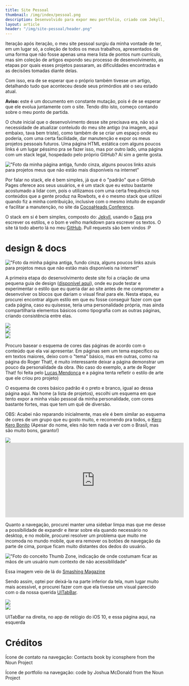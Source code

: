 ```yaml
---
title: Site Pessoal
thumbnail: /img/index/pessoal.png
description: Desenvolvido para expor meu portfolio, criado com Jekyll, hospedado pelo GitHub Pages. Neste artigo exponho algumas das decisões tomadas durante o desenvolvimento deste site
layout: article
header: "/img/site-pessoal/header.png"
---
```

Iteração após iteração, o meu site pessoal surgiu da minha vontade de ter, em um lugar só, a coleção de todos os meus trabalhos, 
apresentados de uma forma que não fosse apenas uma mera lista de pontos num currículo, mas sim coleção de artigos expondo seu processo
de desenvolvimento, as etapas por quais esses projetos passaram, as dificuldades encontradas e as decisões tomadas diante delas.

Com isso, era de se esperar que o próprio também tivesse um artigo, detalhando tudo que aconteceu desde seus primórdios até o seu estado atual.

**Aviso:** este é um documento em constante mutação, pois é de se esperar que ele evolua juntamente com o site. Tendo dito isto, começo contando
sobre o meu ponto de partida.

O chute inicial que o desenvolvimento desse site precisava era, não só a necessidade de atualizar conteíudo do meu site antigo (na imagem, aqui embaixo, tava bem triste),
como também de se criar um espaço onde eu poderia, com uma certa facilidade, dar manutenção e expor os meus projetos pessoais futuros. Uma página HTML estática com alguns
poucos links é um lugar péssimo pra se fazer isso, mas por outro lado, uma página com um stack legal, hospedado pelo próprio GitHub? Aí sim a gente gosta.

!["Foto da minha página antiga, fundo cinza, alguns poucos links azuis para projetos meus que não estão mais disponíveis na internet"](/img/site-pessoal/old-website.png)

Por falar no stack, ele é bem simples, já que é o "padrão" que o GitHub Pages oferece aos seus usuários, e é um stack que eu estou bastante acostumado a 
lidar com, pois o utilizamos com uma certa frequência nos conteúdos que a gente produz na Rowbots, e é o mesmo stack que utilizei quando fiz a minha
contribuição, inclusive com o mesmo intuito de expandir e facilitar a manutenção, no site da [CocoaHeads Conference](http://cocoaheadsconference.com.br).

O stack em si é bem simples, composto do: [Jekyll](http://jekyllrb.com), usando o [Sass](http://sass-lang.com) pra escrever os estilos, e o bom e velho markdown para escrever os textos.
O site tá todo aberto lá no meu [GitHub](https://github.com/loloop/loloop.github.io). Pull requests são bem vindos :P

# design & docs

!["Foto da minha página antiga, fundo cinza, alguns poucos links azuis para projetos meus que não estão mais disponíveis na internet"](/img/site-pessoal/design-stage.png)

A primeira etapa do desenvolvimento deste site foi a criação de uma pequena guia de design ([disponível aqui](/design)), onde eu pude testar e experimentar o estilo que eu queria dar ao site antes de me comprometer a desenvolver os blocos que dariam o visual final para ele. Nesta etapa, eu procurei encontrar algum estilo em que eu fosse conseguir fazer com que cada página, caso eu quisesse, teria uma personalidade própria, mas ainda compartilharia elementos básicos como tipografia com as outras páginas, criando consistência entre elas.

<div class="row">
    <div class="col-md-4">
        <img src="/img/site-pessoal/miniindex.png" class="d-flex">
    </div>
    <div class="col-md-4">
        <img src="/img/site-pessoal/minisite.png" class="d-flex">
    </div>
    <div class="col-md-4">
        <img src="/img/site-pessoal/miniroger.png" class="d-flex">
    </div>
</div>


Procuro basear o esquema de cores das páginas de acordo com o conteúdo que ela vai apresentar. Em páginas sem um tema específico ou em textos maiores, deixo com o "tema" básico, mas em outras, como na página do Roger That!, é muito interessante deixar a página demonstrar um pouco da personalidade da obra. (No caso do exemplo, a arte de Roger That! foi feita pelo [Lucas Mendonça](https://www.facebook.com/artoflucasmendonca/) e a página tenta refletir o estilo de arte que ele criou pro projeto)

O esquema de cores básico padrão é o preto e branco, igual ao dessa página aqui. Na home (a lista de projetos), escolhi um esquema em que tento expor a minha visão pessoal da minha personalidade, com cores bastante fortes, mas que tem um quê de diversão. 

OBS: Acabei não reparando inicialmente, mas ele é bem similar ao esquema de cores de um grupo que eu gosto muito, e recomendo pra todos, o [Kero Kero Bonito](http://kerokerobonito.com) (Apesar do nome, eles não tem nada a ver com o Brasil, mas são muito bons, garanto!)

<div class="row">
    <div class="col-md-6">
        <img src="/img/site-pessoal/kkb.png" class="d-flex">
    </div>
    <div class="col-md-6">
        <iframe width="560" height="234" src="https://www.youtube.com/embed/4aQBkCrpWOg" frameborder="0" allowfullscreen></iframe>
    </div>
</div>

Quanto a navegação, procurei manter uma sidebar limpa mas que me desse a possibilidade de expandir e iterar sobre ela quando necessário no desktop, e no mobile, procurei resolver um problema que muito me incomoda no mundo mobile, que era remover os botões de navegação da parte de cima, porque ficam muito distantes dos dedos do usuário.

!["Foto do conceito Thumb Zone, indicação de onde costumam ficar as mãos de um usuário num contexto de não acessiblildade"](/img/site-pessoal/thumb-zone.png)

<span class="text-muted caption">Essa imagem veio de lá do <a href="https://www.smashingmagazine.com/2016/09/the-thumb-zone-designing-for-mobile-users/">Smashing Magazine</a></span>

Sendo assim, optei por deixá-la na parte inferior da tela, num lugar muito mais acessível, e procurei fazer com que ela tivesse um visual parecido com o da nossa querida [UITabBar](https://developer.apple.com/reference/uikit/uitabbar).

<div class="row">
    <div class="col-md-6">
        <img src="/img/site-pessoal/bottombar.png" class="d-flex">
    </div>
    <div class="col-md-6">
        <img src="/img/site-pessoal/uitabbar.png" class="d-flex">      
    </div>
</div>

<span class="text-muted caption">UITabBar na direita, no app de relógio do iOS 10, e essa página aqui, na esquerda</span>

# Créditos

Ícone de contato na navegação: Contacts book by iconsphere from the Noun Project

Ícone de portfolio na navegação: code by Joshua McDonald from the Noun Project